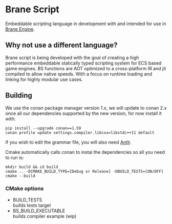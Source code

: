 # Brane Script

Embeddable scripting language in development with and intended for use in [Brane Engine](https://github.com/WireWhiz/BraneEngine).

## Why not use a different language?

Brane script is being developed with the goal of creating a high performance embeddable 
statically typed scripting system for ECS based game engines. BS functions are AOT optimized
to a cross-platform IR and jit compiled to allow native speeds. With a focus on runtime 
loading and linking for highly modular use cases.

## Building
We use the conan package manager version 1.x, we will update to conan 2.x once all our dependencies supported by the new version, for now install it with:
```
pip install --upgrade conan==1.59
conan profile update settings.compiler.libcxx=libstdc++11 default
```
If you wish to edit the grammar file, you will also need [Antlr](https://www.antlr.org/download.html).

Cmake automatically calls conan to instal the dependencies so all you need to run is:
```  
mkdir build && cd build
cmake .. -DCMAKE_BUILD_TYPE=[Debug or Release] -DBUILD_TESTS=[ON/OFF]
cmake --build
```

### CMake options
* BUILD_TESTS<br>
builds tests target
* BS_BUILD_EXECUTABLE<br>
builds compiler example (wip)
